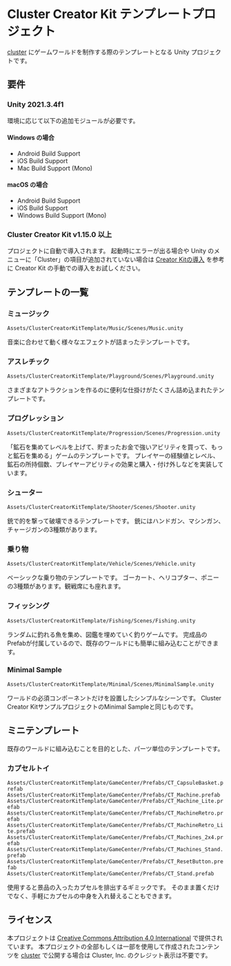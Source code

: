 # Cluster Creator Kit テンプレートプロジェクト

[cluster](https://cluster.mu/) にゲームワールドを制作する際のテンプレートとなる Unity プロジェクトです。

## 要件

### Unity 2021.3.4f1

環境に応じて以下の追加モジュールが必要です。

#### Windows の場合 
- Android Build Support
- iOS Build Support
- Mac Build Support (Mono)

#### macOS の場合
- Android Build Support
- iOS Build Support
- Windows Build Support (Mono)

### Cluster Creator Kit v1.15.0 以上
プロジェクトに自動で導入されます。
起動時にエラーが出る場合や Unity のメニューに「Cluster」の項目が追加されていない場合は [Creator Kitの導入](https://clustervr.gitbook.io/creatorkit/installation/install-creatorkit) を参考に Creator Kit の手動での導入をお試しください。

## テンプレートの一覧

### ミュージック
`Assets/ClusterCreatorKitTemplate/Music/Scenes/Music.unity`

音楽に合わせて動く様々なエフェクトが詰まったテンプレートです。

### アスレチック
`Assets/ClusterCreatorKitTemplate/Playground/Scenes/Playground.unity`

さまざまなアトラクションを作るのに便利な仕掛けがたくさん詰め込まれたテンプレートです。

### プログレッション
`Assets/ClusterCreatorKitTemplate/Progression/Scenes/Progression.unity`

「鉱石を集めてレベルを上げて、貯まったお金で強いアビリティを買って、もっと鉱石を集める」ゲームのテンプレートです。
プレイヤーの経験値とレベル、鉱石の所持個数、プレイヤーアビリティの効果と購入・付け外しなどを実装しています。

### シューター
`Assets/ClusterCreatorKitTemplate/Shooter/Scenes/Shooter.unity`

銃で的を撃って破壊できるテンプレートです。
銃にはハンドガン、マシンガン、チャージガンの3種類があります。

### 乗り物
`Assets/ClusterCreatorKitTemplate/Vehicle/Scenes/Vehicle.unity`

ベーシックな乗り物のテンプレートです。
ゴーカート、ヘリコプター、ポニーの3種類があります。観戦席にも座れます。

### フィッシング
`Assets/ClusterCreatorKitTemplate/Fishing/Scenes/Fishing.unity`

ランダムに釣れる魚を集め、図鑑を埋めていく釣りゲームです。
完成品のPrefabが付属しているので、既存のワールドにも簡単に組み込むことができます。

### Minimal Sample
`Assets/ClusterCreatorKitTemplate/Minimal/Scenes/MinimalSample.unity`

ワールドの必須コンポーネントだけを設置したシンプルなシーンです。
Cluster Creator KitサンプルプロジェクトのMinimal Sampleと同じものです。

## ミニテンプレート
既存のワールドに組み込むことを目的とした、パーツ単位のテンプレートです。

### カプセルトイ
`Assets/ClusterCreatorKitTemplate/GameCenter/Prefabs/CT_CapsuleBasket.prefab`
`Assets/ClusterCreatorKitTemplate/GameCenter/Prefabs/CT_Machine.prefab`
`Assets/ClusterCreatorKitTemplate/GameCenter/Prefabs/CT_Machine_Lite.prefab`
`Assets/ClusterCreatorKitTemplate/GameCenter/Prefabs/CT_MachineRetro.prefab`
`Assets/ClusterCreatorKitTemplate/GameCenter/Prefabs/CT_MachineRetro_Lite.prefab`
`Assets/ClusterCreatorKitTemplate/GameCenter/Prefabs/CT_Machines_2x4.prefab`
`Assets/ClusterCreatorKitTemplate/GameCenter/Prefabs/CT_Machines_Stand.prefab`
`Assets/ClusterCreatorKitTemplate/GameCenter/Prefabs/CT_ResetButton.prefab`
`Assets/ClusterCreatorKitTemplate/GameCenter/Prefabs/CT_Stand.prefab`

使用すると景品の入ったカプセルを排出するギミックです。
そのまま置くだけでなく、手軽にカプセルの中身を入れ替えることもできます。

## ライセンス

本プロジェクトは [Creative Commons Attribution 4.0 International](https://creativecommons.org/licenses/by/4.0/) で提供されています。
本プロジェクトの全部もしくは一部を使用して作成されたコンテンツを [cluster](https://cluster.mu/) で公開する場合は Cluster, Inc. のクレジット表示は不要です。
